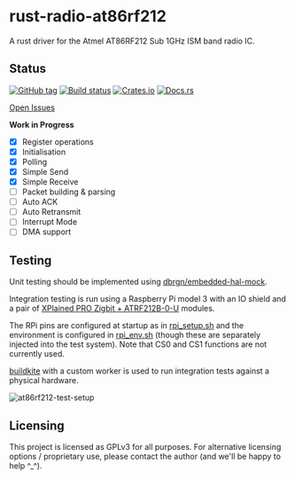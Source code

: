 # rust-radio-at86rf212

A rust driver for the Atmel AT86RF212 Sub 1GHz ISM band radio IC.

## Status

[![GitHub tag](https://img.shields.io/github/tag/ryankurte/rust-radio-at86rf212.svg)](https://github.com/ryankurte/rust-radio-at86rf212)
[![Build status](https://badge.buildkite.com/ce94e220efbf89b7d77f787703dceff6147dbcbaeb1ead0272.svg)](https://buildkite.com/ryankurte/rust-radio-at86rf212)
[![Crates.io](https://img.shields.io/crates/v/radio-at86rf212.svg)](https://crates.io/crates/radio-at86rf212)
[![Docs.rs](https://docs.rs/radio-at86rf212/badge.svg)](https://docs.rs/radio-at86rf212)

[Open Issues](https://github.com/ryankurte/rust-radio-at86rf212/issues)

**Work in Progress**

- [X] Register operations
- [X] Initialisation
- [X] Polling
- [X] Simple Send
- [X] Simple Receive
- [ ] Packet building & parsing
- [ ] Auto ACK
- [ ] Auto Retransmit
- [ ] Interrupt Mode
- [ ] DMA support

## Testing

Unit testing should be implemented using [dbrgn/embedded-hal-mock](https://github.com/dbrgn/embedded-hal-mock).

Integration testing is run using a Raspberry Pi model 3 with an IO shield and a pair of [XPlained PRO Zigbit + ATRF212B-0-U](http://ww1.microchip.com/downloads/en/devicedoc/atmel-42270-wireless-zigbit-atzb-rf-212b-0-u_datasheet.pdf) modules.

The RPi pins are configured at startup as in [rpi_setup.sh](rpi_setup.sh) and the environment is configured in [rpi_env.sh](rpi_env.sh) (though these are separately injected into the test system). Note that CS0 and CS1 functions are not currently used.

[buildkite](https://buildkite.com/ryankurte/rust-radio-at86rf212) with a custom worker is used to run integration tests against a physical hardware.

![at86rf212-test-setup](https://user-images.githubusercontent.com/860620/50320284-7cb02b00-0530-11e9-811f-2d256d614a57.jpg)

## Licensing

This project is licensed as GPLv3 for all purposes. For alternative licensing options / proprietary use, please contact the author (and we'll be happy to help ^_^).